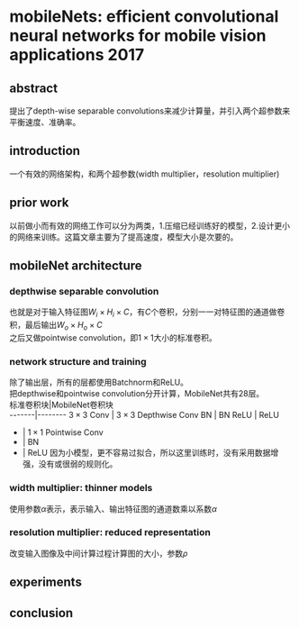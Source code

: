 # mobileNets: efficient convolutional neural networks for mobile vision applications 2017
## abstract
提出了depth-wise separable convolutions来减少计算量，并引入两个超参数来平衡速度、准确率。

## introduction
一个有效的网络架构，和两个超参数(width multiplier，resolution multiplier)

## prior work
以前做小而有效的网络工作可以分为两类，1.压缩已经训练好的模型，2.设计更小的网络来训练。这篇文章主要为了提高速度，模型大小是次要的。

## mobileNet architecture
### depthwise separable convolution
也就是对于输入特征图$W_i\times H_i\times C$，有$C$个卷积，分别一一对特征图的通道做卷积，最后输出$W_o\times H_o \times C$  
之后又做pointwise convolution，即$1\times 1$大小的标准卷积。
### network structure and training
除了输出层，所有的层都使用Batchnorm和ReLU。  
把depthwise和pointwise convolution分开计算，MobileNet共有$28$层。  
标准卷积块|MobileNet卷积块  
-------|--------
$3\times 3$ Conv | $3\times 3$ Depthwise Conv
BN   | BN
ReLU | ReLU
 -   | $1\times 1$ Pointwise Conv
 -   | BN
 -   | ReLU
 因为小模型，更不容易过拟合，所以这里训练时，没有采用数据增强，没有或很弱的规则化。
 ### width multiplier: thinner models
 使用参数$\alpha$表示，表示输入、输出特征图的通道数乘以系数$\alpha$
 ### resolution multiplier: reduced representation
 改变输入图像及中间计算过程计算图的大小，参数$\rho$

 ## experiments
 ## conclusion

